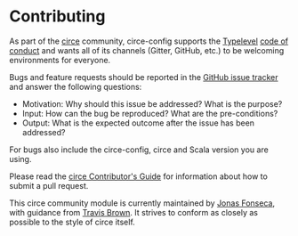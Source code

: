 # Contributing

As part of the [circe] community, circe-config supports the [Typelevel] [code of
conduct] and wants all of its channels (Gitter, GitHub, etc.) to be welcoming
environments for everyone.

Bugs and feature requests should be reported in the [GitHub issue tracker] and
answer the following questions:

 - Motivation: Why should this issue be addressed? What is the purpose?
 - Input: How can the bug be reproduced? What are the pre-conditions?
 - Output: What is the expected outcome after the issue has been addressed?

For bugs also include the circe-config, circe and Scala version you are using.

Please read the [circe Contributor's Guide] for information about how to submit
a pull request.

This circe community module is currently maintained by [Jonas Fonseca], with
guidance from [Travis Brown]. It strives to conform as closely as possible to
the style of circe itself.

 [circe]: https://github.com/circe/circe
 [Typelevel]: http://typelevel.org/
 [code of conduct]: http://typelevel.org/conduct.html
 [GitHub issue tracker]: https://github.com/jonas/circe-config/issues/new
 [circe Contributor's Guide]: https://github.com/circe/circe/blob/master/CONTRIBUTING.md
 [Jonas Fonseca]: https://github.com/jonas
 [Travis Brown]: https://github.com/travisbrown
